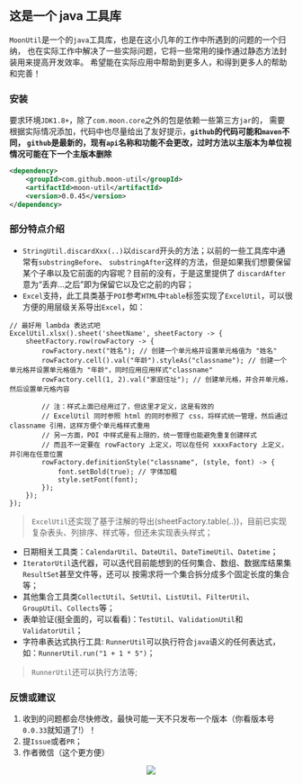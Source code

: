 ## 这是一个 java 工具库
`MoonUtil`是一个的`java`工具库，也是在这小几年的工作中所遇到的问题的一个归纳，
也在实际工作中解决了一些实际问题，它将一些常用的操作通过静态方法封装用来提高开发效率。
希望能在实际应用中帮助到更多人，和得到更多人的帮助和完善！

### 安装
要求环境`JDK1.8+`，除了`com.moon.core`之外的包是依赖一些第三方`jar`的，
需要根据实际情况添加，代码中也尽量给出了友好提示，**`github`的代码可能和`maven`不同，
`github`是最新的，现有`api`名称和功能不会更改，过时方法以主版本为单位视情况可能在下一个主版本删除**
``` xml
<dependency>
    <groupId>com.github.moon-util</groupId>
    <artifactId>moon-util</artifactId>
    <version>0.0.45</version>
</dependency>
```

### 部分特点介绍
- `StringUtil.discardXxx(..)`以`discard`开头的方法；以前的一些工具库中通常有`substringBefore`、
`substringAfter`这样的方法，但是如果我们想要保留某个子串以及它前面的内容呢？目前的没有，于是这里提供了
`discardAfter`意为“丢弃...之后”即为保留它以及它之前的内容；
- `Excel`支持，此工具类基于`POI`参考`HTML`中`table`标签实现了`ExcelUtil`，可以很方便的用层级关系导出`Excel`，如：
```
// 最好用 lambda 表达式吧
ExcelUtil.xlsx().sheet('sheetName', sheetFactory -> {
    sheetFactory.row(rowFactory -> {
        rowFactory.next("姓名"); // 创建一个单元格并设置单元格值为 "姓名"
        rowFactory.cell().val("年龄").styleAs("classname"); // 创建一个单元格并设置单元格值为 "年龄"，同时应用应用样式"classname"
        rowFactory.cell(1, 2).val("家庭住址"); // 创建单元格，并合并单元格，然后设置单元格内容

        // 注：样式上面已经用过了，但这里才定义，这是有效的
        // ExcelUtil 同时参照 html 的同时参照了 css，将样式统一管理，然后通过 classname 引用，这样方便个单元格样式重用
        // 另一方面，POI 中样式是有上限的，统一管理也能避免重复创建样式 
        // 而且不一定要在 rowFactory 上定义，可以在任何 xxxxFactory 上定义，并引用在任意位置
        rowFactory.definitionStyle("classname", (style, font) -> {
            font.setBold(true); // 字体加粗
            style.setFont(font);
        });
    });
});
```
> `ExcelUtil`还实现了基于注解的导出(sheetFactory.table(..))，目前已实现复杂表头、列排序、样式等，但还未实现表头样式；
- 日期相关工具类：`CalendarUtil`、`DateUtil`、`DateTimeUtil`、`Datetime`；
- `IteratorUtil`迭代器，可以迭代目前能想到的任何集合、数组、数据库结果集`ResultSet`甚至文件等，还可以
按需求将一个集合拆分成多个固定长度的集合等；
- 其他集合工具类`CollectUtil`、`SetUtil`、`ListUtil`、`FilterUtil`、`GroupUtil`、`Collects`等；
- 表单验证(挺全面的，可以看看)：`TestUtil`、`ValidationUtil`和`ValidatorUtil`；
- 字符串表达式执行工具: `RunnerUtil`可以执行符合`java`语义的任何表达式，如：`RunnerUtil.run("1 + 1 * 5")`；
> `RunnerUtil`还可以执行方法等;


### 反馈或建议
1. 收到的问题都会尽快修改，最快可能一天不只发布一个版本（你看版本号`0.0.33`就知道了!）！
1. 提`Issue`或者`PR`；
2. 作者微信（这个更方便）
<div style="text-align: center;width:100%;">
<img src="https://oss.gowapp.com/images/2006/30/jpg/6e0afd03199b4931b7b9d93d1646188b/moon-wx-320.jpg?x-oss-process=image/resize,w_320,limit_0"></a>
</div>
